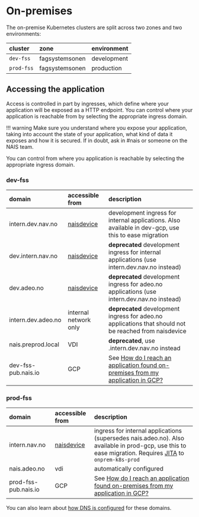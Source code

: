 # On-premises

The on-premise Kubernetes clusters are split across two zones and two environments:

| cluster        | zone                | environment |
|:---------------|:--------------------|:------------|
| `dev-fss`      | fagsystemsonen      | development |
| `prod-fss`     | fagsystemsonen      | production  |

## Accessing the application

Access is controlled in part by ingresses, which define where your application will be exposed as a HTTP endpoint. You can control where your application is reachable from by selecting the appropriate ingress domain.

!!! warning
    Make sure you understand where you expose your application, taking into account the state of your application, what kind of data it exposes and how it is secured. If in doubt, ask in \#nais or someone on the NAIS team.


You can control from where you application is reachable by selecting the appropriate ingress domain.

### dev-fss

| domain              | accessible from          | description                                                                                                                                                                       |
|:--------------------|:-------------------------|:----------------------------------------------------------------------------------------------------------------------------------------------------------------------------------|
| intern.dev.nav.no   | [naisdevice](../device/) | development ingress for internal applications. Also available in dev-gcp, use this to ease migration                                                                              |
| dev.intern.nav.no   | [naisdevice](../device/) | **deprecated** development ingress for internal applications (use intern.dev.nav.no instead)                                                                                      |
| dev.adeo.no         | [naisdevice](../device/) | **deprecated** development ingress for adeo.no applications (use intern.dev.nav.no instead)                                                                                       |
| intern.dev.adeo.no  | internal network only    | **deprecated** development ingress for adeo.no applications that should not be reached from naisdevice                                                                            |
| nais.preprod.local  | VDI                      | **deprecated**, use .intern.dev.nav.no instead                                                                                                                                    |
| dev-fss-pub.nais.io | GCP                      | See [How do I reach an application found on-premises from my application in GCP?](migrating-to-gcp.md#how-do-i-reach-an-application-found-on-premises-from-my-application-in-gcp) |

### prod-fss

| domain               | accessible from          | description                                                                                                                                                                       |
|:---------------------|:-------------------------|:----------------------------------------------------------------------------------------------------------------------------------------------------------------------------------|
| intern.nav.no        | [naisdevice](../device/) | ingress for internal applications (supersedes nais.adeo.no). Also available in prod-gcp, use this to ease migration. Requires [JITA](../device/jita.md) to `onprem-k8s-prod`      |
| nais.adeo.no         | vdi                      | automatically configured                                                                                                                                                          |
| prod-fss-pub.nais.io | GCP                      | See [How do I reach an application found on-premises from my application in GCP?](migrating-to-gcp.md#how-do-i-reach-an-application-found-on-premises-from-my-application-in-gcp) |


You can also learn about [how DNS is configured](../appendix/ingress-dns.md) for these domains.

